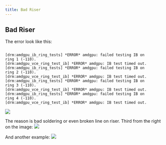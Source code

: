 ```yaml
---
title: Bad Riser
---
```


## Bad Riser
The error look like this:

<pre><code>
[drm:amdgpu_ib_ring_tests] *ERROR* amdgpu: failed testing IB on
ring 1 (-110).
[drm:amdgpu_vce_ring_test_ib] *ERROR* amdgpu: IB test timed out.
[drm:amdgpu_ib_ring_tests] *ERROR* amdgpu: failed testing IB on
ring 2 (-110).
[drm:amdgpu_vce_ring_test_ib] *ERROR* amdgpu: IB test timed out.
[drm:amdgpu_ib_ring_tests] *ERROR* amdgpu: failed testing IB on
ring 3 (-110).
[drm:amdgpu_vce_ring_test_ib] *ERROR* amdgpu: IB test timed out.
[drm:amdgpu_ib_ring_tests] *ERROR* amdgpu: failed testing IB on
ring 4 (-110).
[drm:amdgpu_vce_ring_test_ib] *ERROR* amdgpu: IB test timed out.
</code></pre>

<img src="http://forum.hiveos.farm/uploads/editor/y5/99qk8b6zmgd3.jpg">

The reason is bad soldering or even broken line on riser. Third from the right on the image:
<img src="http://forum.hiveos.farm/uploads/editor/2e/ri4qyuscvule.jpg">

And another example:
<img src="http://forum.hiveos.farm/uploads/editor/z4/5iou6v3fha84.jpg">
